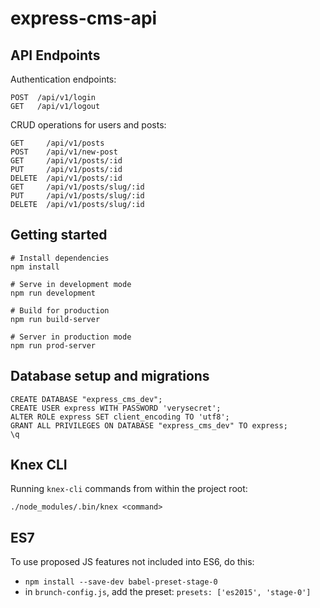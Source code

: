 # express-cms-api

## API Endpoints

Authentication endpoints:

```
POST  /api/v1/login
GET   /api/v1/logout
```

CRUD operations for users and posts:

```
GET     /api/v1/posts
POST    /api/v1/new-post
GET     /api/v1/posts/:id
PUT     /api/v1/posts/:id
DELETE  /api/v1/posts/:id
GET     /api/v1/posts/slug/:id
PUT     /api/v1/posts/slug/:id
DELETE  /api/v1/posts/slug/:id
```

## Getting started

```
# Install dependencies
npm install

# Serve in development mode
npm run development

# Build for production
npm run build-server

# Server in production mode
npm run prod-server
```

## Database setup and migrations

```
CREATE DATABASE "express_cms_dev";
CREATE USER express WITH PASSWORD 'verysecret';
ALTER ROLE express SET client_encoding TO 'utf8';
GRANT ALL PRIVILEGES ON DATABASE "express_cms_dev" TO express;
\q
```

## Knex CLI

Running `knex-cli` commands from within the project root:

```
./node_modules/.bin/knex <command>
```

## ES7

To use proposed JS features not included into ES6, do this:

* `npm install --save-dev babel-preset-stage-0`
* in `brunch-config.js`, add the preset: `presets: ['es2015', 'stage-0']`
